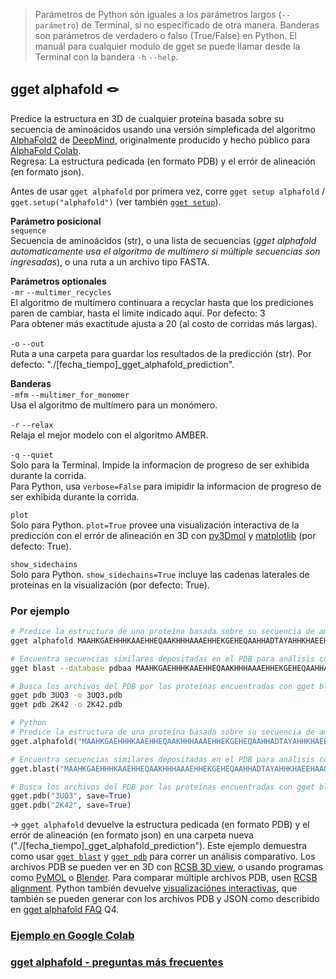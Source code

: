 > Parámetros de Python són iguales a los parámetros largos (`--parámetro`) de Terminal, si no especificado de otra manera. Banderas son parámetros de verdadero o falso (True/False) en Python. El manuál para cualquier modulo de gget se puede llamar desde la Terminal con la bandera `-h` `--help`.  
## gget alphafold 🪢
Predice la estructura en 3D de cualquier proteína basada sobre su secuencia de aminoácidos usando una versión simpleficada del algoritmo [AlphaFold2](https://github.com/deepmind/alphafold) de [DeepMind](https://www.deepmind.com/), originalmente producido y hecho público para [AlphaFold Colab](https://colab.research.google.com/github/deepmind/alphafold/blob/main/notebooks/AlphaFold.ipynb).  
Regresa: La estructura pedicada (en formato PDB) y el errór de alineación (en formato json).  

Antes de usar `gget alphafold` por primera vez, corre `gget setup alphafold` / `gget.setup("alphafold")` (ver también [`gget setup`](es/setup.md)).  

**Parámetro posicional**  
`sequence`  
Secuencia de aminoácidos (str), o una lista de secuencias (*gget alphafold automaticamente usa el algoritmo de multímero si múltiple secuencias son ingresadas*), o una ruta a un archivo tipo FASTA.  

**Parámetros optionales**  
`-mr` `--multimer_recycles`  
El algoritmo de multímero continuara a recyclar hasta que los prediciones paren de cambiar, hasta el limite indicado aquí. Por defecto: 3  
Para obtener más exactitude ajusta a 20 (al costo de corridas más largas).  

`-o` `--out`   
Ruta a una carpeta para guardar los resultados de la predicción (str). Por defecto: "./[fecha_tiempo]_gget_alphafold_prediction".  
   
**Banderas**   
`-mfm` `--multimer_for_monomer`  
Usa el algoritmo de multímero para un monómero.  

`-r` `--relax`   
Relaja el mejor modelo con el algoritmo AMBER.  

`-q` `--quiet`   
Solo para la Terminal. Impide la informacion de progreso de ser exhibida durante la corrida.  
Para Python, usa `verbose=False` para imipidir la informacion de progreso de ser exhibida durante la corrida.  

`plot`  
Solo para Python. `plot=True` provee una visualización interactiva de la predicción con el errór de alineación en 3D con [py3Dmol](https://pypi.org/project/py3Dmol/) y [matplotlib](https://matplotlib.org/) (por defecto: True).  

`show_sidechains`  
Solo para Python. `show_sidechains=True` incluye las cadenas laterales de proteínas en la visualización (por defecto: True).  
  
  
### Por ejemplo
```bash
# Predice la estructura de una proteína basada sobre su secuencia de aminoácidos
gget alphafold MAAHKGAEHHHKAAEHHEQAAKHHHAAAEHHEKGEHEQAAHHADTAYAHHKHAEEHAAQAAKHDAEHHAPKPH

# Encuentra secuencias similares depositadas en el PDB para análisis comparativo
gget blast --database pdbaa MAAHKGAEHHHKAAEHHEQAAKHHHAAAEHHEKGEHEQAAHHADTAYAHHKHAEEHAAQAAKHDAEHHAPKPH

# Busca los archivos del PDB por las proteínas encuentradas con gget blast para tener algo con que comparar la predicción
gget pdb 3UQ3 -o 3UQ3.pdb
gget pdb 2K42 -o 2K42.pdb
```
```python
# Python
# Predice la estructura de una proteína basada sobre su secuencia de aminoácidos
gget.alphafold("MAAHKGAEHHHKAAEHHEQAAKHHHAAAEHHEKGEHEQAAHHADTAYAHHKHAEEHAAQAAKHDAEHHAPKPH")

# Encuentra secuencias similares depositadas en el PDB para análisis comparativo
gget.blast("MAAHKGAEHHHKAAEHHEQAAKHHHAAAEHHEKGEHEQAAHHADTAYAHHKHAEEHAAQAAKHDAEHHAPKPH", database="pdbaa")

# Busca los archivos del PDB por las proteínas encuentradas con gget blast para tener algo con que comparar la predicción
gget.pdb("3UQ3", save=True)
gget.pdb("2K42", save=True)
```
&rarr; `gget alphafold` devuelve la estructura pedicada (en formato PDB) y el errór de alineación (en formato json) en una carpeta nueva ("./[fecha_tiempo]_gget_alphafold_prediction"). Este ejemplo demuestra como usar [`gget blast`](es/blast.md) y [`gget pdb`](es/pdb.md) para correr un análisis comparativo. Los archivos PDB se pueden ver en 3D con [RCSB 3D view](https://rcsb.org/3d-view), o usando programas como [PyMOL](https://pymol.org/) o [Blender](https://www.blender.org/). Para comparar múltiple archivos PDB, usen [RCSB alignment](https://rcsb.org/alignment). Python también devuelve [visualizaciónes interactivas](https://twitter.com/NeuroLuebbert/status/1555968042948915200), que también se pueden generar con los archivos PDB y JSON como describido en [gget alphafold FAQ](https://github.com/pachterlab/gget/discussions/39) Q4.

### [Ejemplo en Google Colab](https://github.com/pachterlab/gget_examples/blob/main/gget_alphafold.ipynb)
### [gget alphafold - preguntas más frecuentes](https://github.com/pachterlab/gget/discussions/39)
